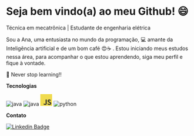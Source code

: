 # Seja bem vindo(a) ao meu Github! :smile:

Técnica em mecatrônica | Estudante de engenharia elétrica 

Sou a Ana, uma entusiasta no mundo da programação, :computer: amante da Inteligência artificial e de um bom café :heart_eyes::coffee: . Estou iniciando meus estudos nessa área, para acompanhar o que estou aprendendo, siga meu perfil e fique à vontade. 

:star2: Never stop learning!!



**Tecnologias**

<img src="https://www.w3.org/html/logo/downloads/HTML5_Badge_512.png" height="30"  alt="java" /> <img src="https://upload.wikimedia.org/wikipedia/commons/thumb/d/d5/CSS3_logo_and_wordmark.svg/1200px-CSS3_logo_and_wordmark.svg.png" height="32"  alt="java" />  <code><img height="32" src="https://raw.githubusercontent.com/github/explore/80688e429a7d4ef2fca1e82350fe8e3517d3494d/topics/javascript/javascript.png" alt="Javascript"/></code> <img src="https://camo.githubusercontent.com/91de473fa3f2f749a56effc3e64f1049d108251f/68747470733a2f2f75706c6f61642e77696b696d656469612e6f72672f77696b6970656469612f636f6d6d6f6e732f7468756d622f632f63332f507974686f6e2d6c6f676f2d6e6f746578742e7376672f37363870782d507974686f6e2d6c6f676f2d6e6f746578742e7376672e706e67" height="32" alt="python"/>



**Contato**

[![Linkedin Badge](https://img.shields.io/badge/linkedin-blue)](https://www.linkedin.com/in/ana-jessica-jorge/)
